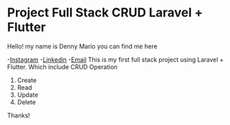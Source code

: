 # Project Full Stack CRUD Laravel + Flutter

Hello! my name is Denny Mario you can find me here

-[Instagram](https://www.instagram.com/dennymar.io/) -[Linkedin](https://www.linkedin.com/in/denny-mario-821a721a4/) -[Email](dennym.channel@gmail.com)
This is my first full stack project using Laravel + Flutter. Which include CRUD Operation

1. Create
2. Read
3. Update
4. Delete

Thanks!
